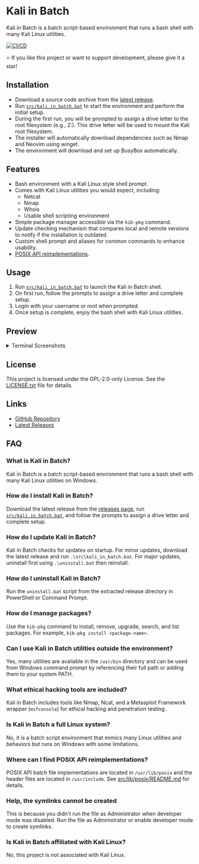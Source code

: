 # Kali in Batch

Kali in Batch is a batch script-based environment that runs a bash shell with many Kali Linux utilities.

[![CI/CD](https://github.com/Kali-in-Batch/kali-in-batch/actions/workflows/cicd.yml/badge.svg)](https://github.com/Kali-in-Batch/kali-in-batch/actions/workflows/cicd.yml)

⭐ If you like this project or want to support development, please give it a star!

## Installation

* Download a source code archive from the [latest release](https://github.com/Kali-in-Batch/kali-in-batch/releases/latest).
* Run [`src/kali_in_batch.bat`](./src/kali_in_batch.bat) to start the environment and perform the initial setup.
* During the first run, you will be prompted to assign a drive letter to the root filesystem (e.g., Z:). This drive letter will be used to mount the Kali root filesystem.
* The installer will automatically download dependencies such as Nmap and Neovim using winget.
* The environment will download and set up BusyBox automatically.

## Features

* Bash environment with a Kali Linux style shell prompt.
* Comes with Kali Linux utilities you would expect, including:
  * Netcat
  * Nmap
  * Whois
  * Usable shell scripting environment
* Simple package manager accessible via the `kib-pkg` command.
* Update checking mechanism that compares local and remote versions to notify if the installation is outdated.
* Custom shell prompt and aliases for common commands to enhance usability.
* [POSIX API reimplementations](./src/lib/posix/README.md).

## Usage

1. Run [`src/kali_in_batch.bat`](./src/kali_in_batch.bat) to launch the Kali in Batch shell.
2. On first run, follow the prompts to assign a drive letter and complete setup.
3. Login with your username or root when prompted.
4. Once setup is complete, enjoy the bash shell with Kali Linux utilities.

## Preview

<details>
<summary>Terminal Screenshots</summary>

![Terminal screenshot showing a user listing and displaying the contents of posix_test.c, a C source file. The code demonstrates POSIX file I/O operations including opening, writing, reading, and closing a file named testfile.txt. The terminal prompt is green and blue, indicating the user benja is working in the tests directory. The environment is a dark-themed terminal window. The code includes comments and error handling, and prints the number of bytes written and read. The overall tone is technical and focused on programming tasks.](./assets/image1.png)

![Terminal window showing a user compiling and running a C program named posix_test.c. The terminal displays compiler warnings about macro redefinition and format specifiers for ssize_t types, followed by successful output: Wrote 27 bytes and Read 27 bytes: POSIX file I/O test string. The prompt is green and blue, indicating the user benja is in the tests directory. The environment is a dark-themed terminal, and the overall tone is technical and focused on programming tasks.](./assets/image2.png)

![Terminal window displaying the results of an nmap scan on scanme.nmap.org. The output shows several open TCP ports including SSH on port 22, HTTP on port 80, nping-echo on port 9929, and Elite on port 31337. Some ports such as telnet and SMTP are filtered. The scan summary indicates one IP address was scanned in 8.63 seconds. The terminal prompt is green and blue, showing the user benja is working in a dark-themed environment. The tone is technical and focused on network security tasks.](./assets/image3.png)

![Terminal window displaying the output of kibfetch, a system information tool. The left side shows a large ASCII art logo reading KIB. The right side lists system details: user benja at ACERB, OS Kali in Batch 9.9.2 LTS, kernel KALI_IN_BATCH_Windows_NT, root Z:/, CPU architecture AMD64, identifier Intel64 Family 6 Model 141 Stepping 1 GenuineIntel, CPU level 6, 12 CPU cores, revision 8d01. The prompt is green and blue, indicating user benja is in the home directory. The environment is a dark-themed terminal, and the tone is technical and focused on system configuration and hardware information.](./assets/image4.png)

</details>

## License

This project is licensed under the GPL-2.0-only License. See the [LICENSE.txt](./LICENSE.txt) file for details.

## Links

* [GitHub Repository](https://github.com/Kali-in-Batch/kali-in-batch)
* [Latest Releases](https://github.com/Kali-in-Batch/kali-in-batch/releases/latest)

## FAQ

### What is Kali in Batch?

Kali in Batch is a batch script-based environment that runs a bash shell with many Kali Linux utilities on Windows.

### How do I install Kali in Batch?

Download the latest release from the [releases page](https://github.com/Kali-in-Batch/kali-in-batch/releases/latest), run [`src/kali_in_batch.bat`](./src/kali_in_batch.bat), and follow the prompts to assign a drive letter and complete setup.

### How do I update Kali in Batch?

Kali in Batch checks for updates on startup. For minor updates, download the latest release and run `.\src\kali_in_batch.bat`. For major updates, uninstall first using `.\uninstall.bat` then reinstall.

### How do I uninstall Kali in Batch?

Run the `uninstall.bat` script from the extracted release directory in PowerShell or Command Prompt.

### How do I manage packages?

Use the `kib-pkg` command to install, remove, upgrade, search, and list packages. For example, `kib-pkg install <package-name>`.

### Can I use Kali in Batch utilities outside the environment?

Yes, many utilities are available in the `/usr/bin` directory and can be used from Windows command prompt by referencing their full path or adding them to your system PATH.

### What ethical hacking tools are included?

Kali in Batch includes tools like Nmap, Ncat, and a Metasploit Framework wrapper (`msfconsole`) for ethical hacking and penetration testing.

### Is Kali in Batch a full Linux system?

No, it is a batch script environment that mimics many Linux utilities and behaviors but runs on Windows with some limitations.

### Where can I find POSIX API reimplementations?

POSIX API batch file implementations are located in `/usr/lib/posix` and the header files are located in `/usr/include`. See [src/lib/posix/README.md](./src/lib/posix/README.md) for details.

### Help, the symlinks cannot be created

This is because you didn't run the file as Administrator when developer mode was disabled. Run the file as Administrator or enable developer mode to create symlinks.

### Is Kali in Batch affiliated with Kali Linux?

No, this project is not associated with Kali Linux.
